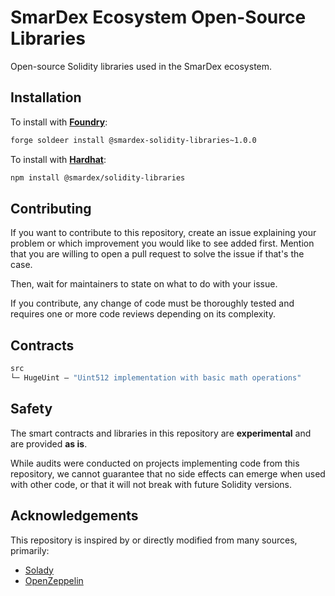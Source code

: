 # SmarDex Ecosystem Open-Source Libraries

Open-source Solidity libraries used in the SmarDex ecosystem.

## Installation

To install with [**Foundry**](https://github.com/foundry-rs/foundry):

```sh
forge soldeer install @smardex-solidity-libraries~1.0.0
```

To install with [**Hardhat**](https://github.com/nomiclabs/hardhat):

```sh
npm install @smardex/solidity-libraries
```

## Contributing

If you want to contribute to this repository, create an issue explaining your problem or which improvement you would like to see added first. Mention that you are willing to open a pull request to solve the issue if that's the case.

Then, wait for maintainers to state on what to do with your issue.

If you contribute, any change of code must be thoroughly tested and requires one or more code reviews depending on its complexity.

## Contracts

```ml
src
└─ HugeUint — "Uint512 implementation with basic math operations"
```

## Safety

The smart contracts and libraries in this repository are **experimental** and are provided **as is**.

While audits were conducted on projects implementing code from this repository, we cannot guarantee that no side effects can emerge when used with other code, or that it will not break with future Solidity versions.

## Acknowledgements

This repository is inspired by or directly modified from many sources, primarily:

* [Solady](https://github.com/Vectorized/solady)
* [OpenZeppelin](https://github.com/OpenZeppelin/openzeppelin-contracts)